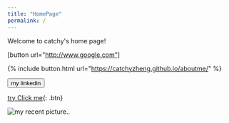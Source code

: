 ```yaml
---
title: "HomePage"
permalink: /
---
```



Welcome to catchy's home page!

[button url="http://www.google.com"]

{% include button.html url="https://catchyzheng.github.io/aboutme/" %}

<button name="button" onclick="https://www.linkedin.com/in/kaiqi-zheng/">my linkedin</button>

[try Click me](https://leetcode.com/contest/){: .btn}


![my recent picture..](swag.JPG "in colorado")
